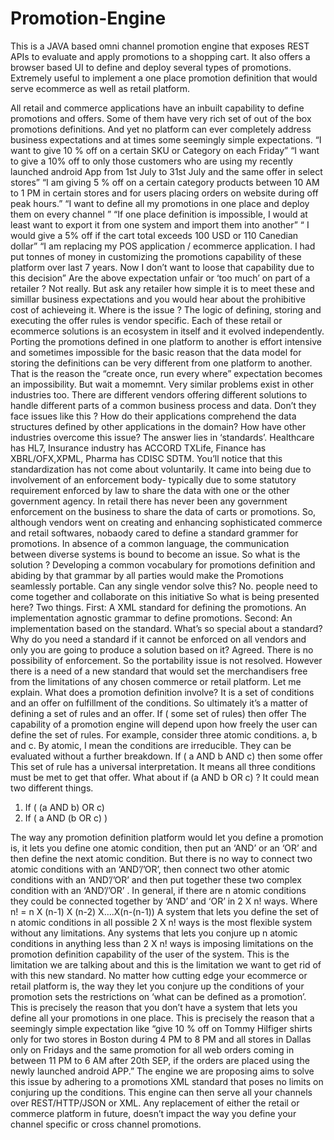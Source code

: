 # Promotion-Engine
This is a JAVA based omni channel promotion engine that exposes REST APIs to evaluate and apply promotions to a shopping cart. It also offers a browser based UI to define and deploy several types of promotions. Extremely useful to implement a one place promotion definition that would serve ecommerce as well as retail platform.

All retail and commerce applications have an inbuilt capability to define promotions and offers. Some of them have very rich set of out of the box promotions definitions. And yet no platform can ever completely address business expectations and at times some seemingly simple expectations. 
“I want to give 10 % off on a certain SKU or Category on each Friday” 
“I want to give a 10% off to only those customers who are using my recently launched android App from 1st July to 31st July and the same offer in select stores” 
“I am giving 5 % off on a certain category products between 10 AM to 1 PM in certain stores and for users placing orders on website during off peak hours.” 
“I want to define all my promotions in one place and deploy them on every channel ” 
“If one place definition is impossible, I would at least want to export it from one system and import them into another” 
“ I would give a 5% off if the cart total exceeds 100 USD or 110 Canedian dollar” 
“I am replacing my POS application / ecommerce application. I had put tonnes of money in customizing the promotions capability of these platform over last 7 years. Now I don’t want to loose that capability due to this decision” 
Are the above expectation unfair or ‘too much’ on part of a retailer ? 
Not really. But ask any retailer how simple it is to meet these and simillar business expectations and you would hear about the prohibitive cost of achieveing it. 
Where is the issue ? 
The logic of defining, storing and executing the offer rules is vendor specific. Each of  these retail or ecommerce solutions is an ecosystem in itself and it evolved independently. 
Porting the promotions defined in one platform to another is effort intensive and sometimes impossible for the basic reason that the data model for storing the definitions can be very different from one platform to another. That is the reason the “create once, run every where” expectation becomes an impossibility. 
But wait a momemnt. Very similar problems exist in other industries too. There are different vendors offering different solutions to handle different parts of a common business process and data. Don’t they face issues like this ? How do their applications comprehend the data structures defined by other applications in the domain? How have other industries overcome this issue? 
The answer lies in ‘standards’. Healthcare has HL7, Insurance industry has ACCORD TXLife, Finance has XBRL/OFX,XPML, Pharma has CDISC SDTM. 
You’ll notice that this standardization has not come about voluntarily. It came into being due to involvement of an enforcement body- typically due to some statutory requirement enforced by law to share the data with one or the other government agency. 
In retail there has never been any government enforcement on the business to share the data of carts or promotions. So, although vendors went on creating and enhancing sophisticated commerce and retail softwares, nobaody cared to define a standard grammer for promotions. In absence of a common language, the communication between diverse systems is bound to become an issue. 
So what is the solution ? 
Developing a common vocabulary for promotions definition and abiding by that grammar by all parties would make the Promotions seamlessly portable. 
Can any single vendor solve this? 
No. people need to come together and collaborate on this initiative 
So what is being presented here?
Two things. 
First: A XML standard for defining the promotions. An implementation agnostic grammar to define promotions. 
Second: An implementation based on the standard. 
What’s so special about a standard? Why do you need a standard if it cannot be enforced on all vendors and only you are going to produce a solution based on it? 
Agreed. There is no possibility of enforcement. So the portability issue is not resolved. However there is a need of a new standard that would set the merchandisers free from the limitations of any chosen commerce or retail platform. 
Let me explain. What does a promotion definition involve? It is a set of conditions and an offer on fulfillment of the conditions. So ultimately it’s a matter of defining a set of rules and an offer. 
If ( some set of rules) then offer 
The capability of a promotion engine will depend upon how freely the user can define the set of rules. 
For example, consider three atomic conditions. a, b and c. By atomic, I mean the conditions are irreducible. They can be evaluated without a further breakdown. 
If ( a AND b AND c) then some offer 
This set of rule has a universal interpretation. It means all three conditions must be met to get that offer. 
What about 
if (a AND b OR c) ? 
It could mean two different things. 
1. If ( (a AND b) OR c) 
2. If ( a AND (b OR c) ) 

The way any promotion definition platform would let you define a promotion is, it lets you define one atomic condition, then put an ‘AND’ or an ‘OR’ and then define the next atomic condition. But there is no way to connect two atomic conditions with an ‘AND’/’OR’, then connect two other atomic conditions with an ‘AND’/’OR’ and then put together these two complex condition with an ‘AND’/’OR’ .
In general, if there are n atomic conditions they could be connected together by ‘AND’ and ‘OR’ in 2 X n! ways. 
Where n! = n X (n-1) X (n-2) X….X(n-(n-1)) 
A system that lets you define the set of n atomic conditions in all possible 2 X n! ways is the most flexible system without any limitations. 
Any systems that lets you conjure up n atomic conditions in anything less than 2 X n! ways is imposing limitations on the promotion definition capability of the user of the system. This is the limitation we are talking about and this is the limitation we want to get rid of with this new standard. 
No matter how cutting edge your ecommerce or retail platform is, the way they let you conjure up the conditions of your promotion sets the restrictions on ‘what can be defined as a promotion’. 
This is precisely the reason that you don’t have a system that lets you define all your promotions in one place. This is precisely the reason that a seemingly simple expectation like “give 10 % off on Tommy Hilfiger shirts only for two stores in Boston during 4 PM to 8 PM and all stores in Dallas only on Fridays and the same promotion for all web orders coming in between 11 PM to 6 AM after 20th SEP, if the orders are placed using the newly launched android APP.” 
The engine we are proposing aims to solve this issue by adhering to a promotions XML standard that poses no limits on conjuring up the conditions. 
This engine can then serve all your channels over REST/HTTP/JSON or XML. 
Any replacement of either the retail or commerce platform in future, doesn’t impact the way you define your channel specific or cross channel promotions.
